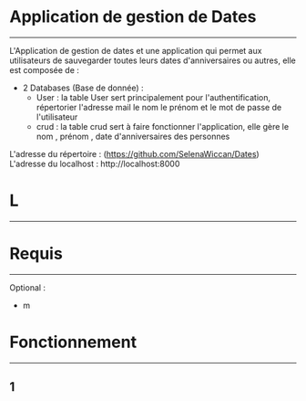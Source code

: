 # Application de gestion de Dates
************************************************************************************************************************************************************************************************************************************************

L'Application de gestion de dates et une application qui permet aux utilisateurs de sauvegarder toutes leurs dates d'anniversaires ou autres, elle est composée de :
* 2 Databases (Base de donnée) :
  * User : la table User sert principalement pour l'authentification, répertorier l'adresse mail le nom le prénom et le mot de passe de l'utilisateur
  * crud : la table crud sert à faire fonctionner l'application, elle gère le nom , prénom , date d'anniversaires des personnes 

L'adresse du répertoire : (https://github.com/SelenaWiccan/Dates)
L'adresse du localhost : http://localhost:8000

# L
******************************************************************************************************************************************************************************************************************************************

# Requis
******************************************************************************************************************************************************************************************************************************************

Optional :

* m



# Fonctionnement
******************************************************************************************************************************************************************************************************************************************

## 1

 
